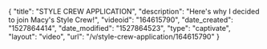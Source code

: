 {
    "title": "STYLE CREW APPLICATION",
    "description": "Here's why I decided to join Macy's Style Crew!",
    "videoid": "164615790",
    "date_created": "1527864414",
    "date_modified": "1527864523",
    "type": "captivate",
    "layout": "video",
    "url": "\/v\/style-crew-application\/164615790"
}